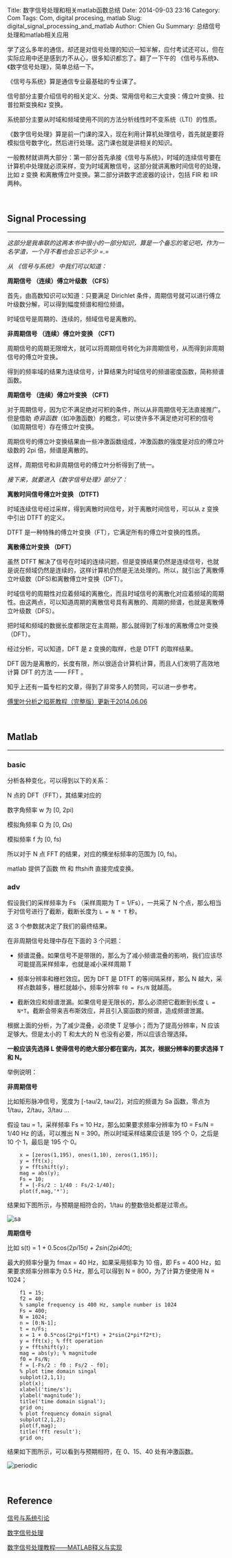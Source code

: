 Title: 数字信号处理和相关matlab函数总结
Date: 2014-09-03 23:16
Category: Com
Tags: Com, digital procesing, matlab
Slug: digital_signal_processing_and_matlab
Author: Chien Gu
Summary: 总结信号处理和matlab相关应用

学了这么多年的通信，却还是对信号处理的知识一知半解，应付考试还可以，但在实际应用中还是感到力不从心，很多知识都忘了。翻了一下午的 《信号与系统》、《数字信号处理》，简单总结一下。

《信号与系统》算是通信专业最基础的专业课了。

信号部分主要介绍信号的相关定义、分类、常用信号和三大变换：傅立叶变换、拉普拉斯变换和z 变换。

系统部分主要从时域和频域使用不同的方法分析线性时不变系统（LTI）的性质。

《数字信号处理》算是前一门课的深入，现在利用计算机处理信号，首先就是要将模拟信号数字化，然后进行处理。这门课也就是讲相关的知识。

一般教材就讲两大部分：第一部分首先承接《信号与系统》，时域的连续信号要在计算机中处理就必须采样，变为时域离散信号，这部分就讲离散时间信号的处理，比如 z 变换 和离散傅立叶变换。第二部分讲数字滤波器的设计，包括 FIR 和 IIR 两种。

<br>

## Signal Processing
* * *

*这部分是我串联的这两本书中很小的一部分知识，算是一个备忘的笔记吧，作为一名学渣，一个月不看也会忘记不少 =.=*

*从 《信号与系统》 中我们可以知道：*

**周期信号 （连续）傅立叶级数 （CFS）**

首先，由高数知识可以知道：只要满足 Dirichlet 条件，周期信号就可以进行傅立叶级数分解，可以得到幅度频谱和相位频谱。

时域信号是周期的、连续的，频域信号是离散的。

**非周期信号 （连续）傅立叶变换 （CFT)**

周期信号的周期无限增大，就可以将周期信号转化为非周期信号，从而得到非周期信号的傅立叶变换。

得到的频率域的结果为连续信号，计算结果为时域信号的频谱密度函数，简称频谱函数。

**周期信号 （连续）傅立叶变换 （CFT)**

对于周期信号，因为它不满足绝对可积的条件，所以从非周期信号无法直接推广。但是借助 *奇异函数*（如冲激函数）的概念，可以使许多不满足绝对可积的信号（如周期信号）存在傅立叶变换。

周期信号的傅立叶变换结果由一些冲激函数组成，冲激函数的强度是对应的傅立叶级数的 2pi 倍，频谱是离散的。

这样，周期信号和非周期信号的傅立叶分析得到了统一。

*接下来，就要进入《数字信号处理》部分了：*

**离散时间信号傅立叶变换 （DTFT)**

时域连续信号经过采样，得到离散时间信号，对于离散时间信号，可以从 z 变换中引出 DTFT 的定义。

DTFT 是一种特殊的傅立叶变换（FT），它满足所有的傅立叶变换的性质。

**离散傅立叶变换 （DFT）**

虽然 DTFT 解决了信号在时域的连续问题，但是变换结果仍然是连续信号，也就是说在频域仍然是连续的，这样计算机仍然是无法处理的。所以，就引出了离散傅立叶级数（DFS)和离散傅立叶变换（DFT）。

时域信号的周期性对应着频域的离散化，而且时域信号的离散化对应着频域的周期性。由这两点，可以知道周期的离散信号具有离散的、周期的频谱，也就是离散傅立叶级数（DFS）。

把时域和频域的数据长度都限定在主周期，那么就得到了标准的离散傅立叶变换（DFT）。

经过分析，可以知道，DFT 是 z 变换的取样，也是 DTFT 的取样结果。

DFT 因为是离散的，长度有限，所以很适合计算机计算，而且人们发明了高效地计算 DFT 的方法 —— FFT 。

知乎上还有一篇专栏的文章，得到了非常多人的赞同，可以进一步参考。

[傅里叶分析之掐死教程（完整版）更新于2014.06.06](http://zhuanlan.zhihu.com/wille/19763358)

<br>

## Matlab
* * *

### basic 
分析各种变化，可以得到以下的关系：

N 点的 DFT（FFT），其结果对应的

数字角频率 w 为 [0, 2pi)

模拟角频率 Ω 为 [0, Ωs)

模拟频率 f 为 [0, fs)

所以对于 N 点 FFT 的结果，对应的横坐标频率的范围为 [0, fs)。

matlab 提供了函数 fft 和 fftshift 直接完成变换。

### adv

假设我们的采样频率为 Fs （采样周期为 T = 1/Fs），一共采了 N 个点，那么相当于对信号进行了截断，截断长度为 `L = N * T` 秒。

这 3 个参数就决定了我们的最终结果。

在非周期信号处理中存在下面的 3 个问题：

+ 频谱混叠。如果信号不是带限的，那么为了减小频谱混叠的影响，我们应该尽可能提高采样频率，也就是减小采样周期 T

+ 频率分辨率和栅栏效应。因为 DFT 是 DTFT 的等间隔采样，那么 N 越大，采样点数越多，栅栏就越小，频率分辨率 `f0 = Fs/N` 就越高。

+ 截断效应和频谱泄漏。如果信号是无限长的，那么必须把它截断到长度 `L = N*T`。截断会带来吉布斯效应，并且引入窗函数的频谱，造成频谱泄漏。

根据上面的分析，为了减少混叠，必须使 T 足够小；而为了提高分辨率，N 应该足够大。但是太小的 T 和太大的 N 也没有必要，所以应该合理选择。

**一般应该先选择 L 使得信号的绝大部分都在窗内，其次，根据分辨率的要求选择 T 和 N。**

举例说明：

**非周期信号**

比如矩形脉冲信号，宽度为 [-tau/2, tau/2]，对应的频谱为 Sa 函数，零点为 1/tau，2/tau，3/tau ...

假设 tau = 1，采样频率 Fs = 10 Hz，那么如果要求频率分辨率为 f0 = Fs/N = 1/40 Hz 的话，可以推出 N = 390。所以时域采样结果应该是 195 个 0，之后是 10 个 1，最后是 195 个 0。

        x = [zeros(1,195), ones(1,10), zeros(1,195)];
        y = fft(x);
        y = fftshift(y);
        mag = abs(y);
        Fs = 10;
        f = [-Fs/2 : 1/40 : Fs/2-1/40];
        plot(f,mag,'*');
        
结果如下图所示，与预期是相符合的，1/tau 的整数倍处都是过零点。

![sa](/images/digital_signal_processing_and_matlab/sa.png)

**周期信号**

比如 s(t) = 1 + 0.5cos(2*pi*15*t) + 2sin(2*pi*40*t);

最大的频率分量为 fmax =  40 Hz，如果采用频率为 10 倍，即 Fs = 400 Hz，如果要求频率分辨率为 0.5 Hz，那么可以得到 N = 800，为了计算方便使用 N = 1024；

        f1 = 15;
        f2 = 40;
        % sample frequency is 400 Hz, sample number is 1024
        Fs = 400;
        N = 1024;
        n = [0:N-1];
        t = n/Fs;
        x = 1 + 0.5*cos(2*pi*f1*t) + 2*sin(2*pi*f2*t);
        y = fft(x); % fft operation
        y = fftshift(y);
        mag = abs(y); % magnitude
        f0 = Fs/N;
        f = [-Fs/2 : f0 : Fs/2 - f0];
        % plot time domain singal
        subplot(2,1,1);
        plot(x);
        xlabel('time/s');
        ylabel('magnitude');
        title('time domain signal');
        grid on;
        % plot frequency domain signal
        subplot(2,1,2);
        plot(f,mag);
        title('fft result');
        grid on;


结果如下图所示，可以看到与预期相符，在 0、15、40 处有冲激函数。

![periodic](/images/digital_signal_processing_and_matlab/periodic.png)

<br>

## Reference

[信号与系统引论](http://book.douban.com/subject/3712794/)

[数字信号处理](http://book.douban.com/subject/4025528/)

[数字信号处理教程——MATLAB释义与实现](http://book.douban.com/subject/24868505/)
